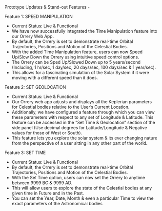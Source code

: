 Prototype Updates & Stand-out Features -

Feature 1: SPEED MANIPULATION
- Current Status: Live & Functional 
- We have now successfully integrated the Time Manipulation feature into our Orrery Web App.
- By default, the Orrery is set to demonstrate real-time Orbital Trajectories, Positions and Motion of the Celestial Bodies.
- With the added Time Manipulation feature, users can now Speed Up/Slow Down the Orrery using intuitive speed control options.
- The Orrery can be Sped Up/Slowed Down up to 5 years/second (Including, 1 hr/sec, 1 day/sec, 20 days/sec, 100 days/sec & 1 year/sec).
- This allows for a fascinating simulation of the Solar System if it were moving with a different speed than it does.

Feature 2: SET GEOLOCATION
- Current Status: Live & Functional
- Our Orrery web app adjusts and displays all the Keplerian parameters for Celestial
bodies relative to the User’s Current Location.
- Additionally, we have configured a feature through which you can view these
parameters with respect to any set of Longitude & Latitude. This feature can be
accessed in the “Set Time & Geolocation” section of the side panel (Use decimal
degrees for Latitude/Longitude & Negative values for those of West or South).
- This feature lets you explore the solar system & its ever changing nature from the
perspective of a user sitting in any other part of the world.

Feature 3: SET TIME
- Current Status: Live & Functional
- By default, the Orrery is set to demonstrate real-time Orbital Trajectories, Positions
and Motion of the Celestial Bodies.
- With the Set Time option, users can now set the Orrery to anytime between 9999
BC & 9999 AD.
- This will allow users to explore the state of the Celestial bodies at any given time in
Future and in the Past.
- You can set the Year, Date, Month & even a particular Time to view the exact
parameters of the Astronomical bodies
